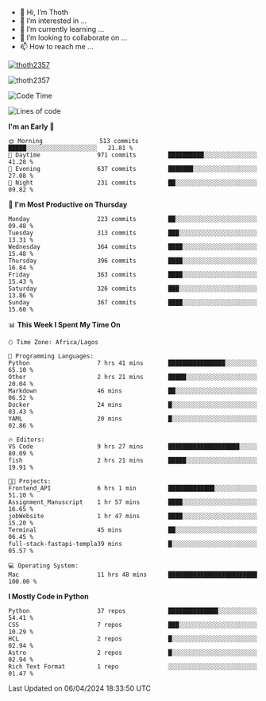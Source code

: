 <!---
thoth2357/thoth2357 is a ✨ special ✨ repository because its `README.md` (this file) appears on your GitHub profile.
You can click the Preview link to take a look at your changes.
--->

- 👋 Hi, I’m Thoth
- 👀 I’m interested in ...
- 🌱 I’m currently learning ...
- 💞️ I’m looking to collaborate on ...
- 📫 How to reach me ...


<p align="left"> <a href="https://github.com/ryo-ma/github-profile-trophy"><img src="https://github-profile-trophy.vercel.app/?username=thoth2357&theme=gruvbox&no-bg=true&no-frame=false&title=MultiLanguage,Commits,Repositories,Stars,Followers,PullRequest,Reviews,Issues" alt="thoth2357" /></a> </p>

<p align="left"> <img src="https://komarev.com/ghpvc/?username=thoth2357&label=Profile%20views&color=0e75b6&style=flat" alt="thoth2357" /> </p>

<!--START_SECTION:waka-->
![Code Time](http://img.shields.io/badge/Code%20Time-2%2C819%20hrs%2051%20mins-blue)

![Lines of code](https://img.shields.io/badge/From%20Hello%20World%20I%27ve%20Written-31.0%20million%20lines%20of%20code-blue)

**I'm an Early 🐤** 

```text
🌞 Morning                513 commits         █████░░░░░░░░░░░░░░░░░░░░   21.81 % 
🌆 Daytime                971 commits         ██████████░░░░░░░░░░░░░░░   41.28 % 
🌃 Evening                637 commits         ███████░░░░░░░░░░░░░░░░░░   27.08 % 
🌙 Night                  231 commits         ██░░░░░░░░░░░░░░░░░░░░░░░   09.82 % 
```
📅 **I'm Most Productive on Thursday** 

```text
Monday                   223 commits         ██░░░░░░░░░░░░░░░░░░░░░░░   09.48 % 
Tuesday                  313 commits         ███░░░░░░░░░░░░░░░░░░░░░░   13.31 % 
Wednesday                364 commits         ████░░░░░░░░░░░░░░░░░░░░░   15.48 % 
Thursday                 396 commits         ████░░░░░░░░░░░░░░░░░░░░░   16.84 % 
Friday                   363 commits         ████░░░░░░░░░░░░░░░░░░░░░   15.43 % 
Saturday                 326 commits         ███░░░░░░░░░░░░░░░░░░░░░░   13.86 % 
Sunday                   367 commits         ████░░░░░░░░░░░░░░░░░░░░░   15.60 % 
```


📊 **This Week I Spent My Time On** 

```text
🕑︎ Time Zone: Africa/Lagos

💬 Programming Languages: 
Python                   7 hrs 41 mins       ████████████████░░░░░░░░░   65.10 % 
Other                    2 hrs 21 mins       █████░░░░░░░░░░░░░░░░░░░░   20.04 % 
Markdown                 46 mins             ██░░░░░░░░░░░░░░░░░░░░░░░   06.52 % 
Docker                   24 mins             █░░░░░░░░░░░░░░░░░░░░░░░░   03.43 % 
YAML                     20 mins             █░░░░░░░░░░░░░░░░░░░░░░░░   02.86 % 

🔥 Editors: 
VS Code                  9 hrs 27 mins       ████████████████████░░░░░   80.09 % 
fish                     2 hrs 21 mins       █████░░░░░░░░░░░░░░░░░░░░   19.91 % 

🐱‍💻 Projects: 
Frontend_API             6 hrs 1 min         █████████████░░░░░░░░░░░░   51.10 % 
Assignment_Manuscript    1 hr 57 mins        ████░░░░░░░░░░░░░░░░░░░░░   16.65 % 
jobWebsite               1 hr 47 mins        ████░░░░░░░░░░░░░░░░░░░░░   15.20 % 
Terminal                 45 mins             ██░░░░░░░░░░░░░░░░░░░░░░░   06.45 % 
full-stack-fastapi-templa39 mins             █░░░░░░░░░░░░░░░░░░░░░░░░   05.57 % 

💻 Operating System: 
Mac                      11 hrs 48 mins      █████████████████████████   100.00 % 
```

**I Mostly Code in Python** 

```text
Python                   37 repos            ██████████████░░░░░░░░░░░   54.41 % 
CSS                      7 repos             ███░░░░░░░░░░░░░░░░░░░░░░   10.29 % 
HCL                      2 repos             █░░░░░░░░░░░░░░░░░░░░░░░░   02.94 % 
Astro                    2 repos             █░░░░░░░░░░░░░░░░░░░░░░░░   02.94 % 
Rich Text Format         1 repo              ░░░░░░░░░░░░░░░░░░░░░░░░░   01.47 % 
```




 Last Updated on 06/04/2024 18:33:50 UTC
<!--END_SECTION:waka-->
<!--![](http://github-profile-summary-cards.vercel.app/api/cards/profile-details?username=thoth2357&theme=2077)

![](http://github-profile-summary-cards.vercel.app/api/cards/stats?username=thoth2357&theme=2077)![](http://github-profile-summary-cards.vercel.app/api/cards/productive-time?username=thoth2357&theme=2077&utcOffset=8) -->
